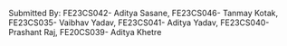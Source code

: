 Submitted By:
FE23CS042- Aditya Sasane,
FE23CS046- Tanmay Kotak,
FE23CS035- Vaibhav Yadav,
FE23CS041- Aditya Yadav,
FE23CS040- Prashant Raj,
FE20CS039- Aditya Khetre
